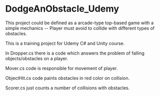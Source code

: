 # DodgeAnObstacle_Udemy

This project could be defined as a arcade-type top-based game with a simple mechanics -- Player must avoid to collide with different types of obstacles.

This is a training project for Udemy C# and Unity course.

In Dropper.cs there is a code which answers the problem of falling objects/obstacles on a player.

Mover.cs code is responsible for movement of player.

ObjectHit.cs code paints obstacles in red color on collision.

Scorer.cs just counts a number of collisions with obstacles.
